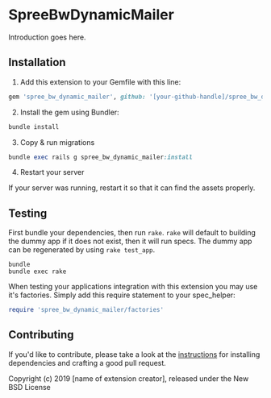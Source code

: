 # SpreeBwDynamicMailer

Introduction goes here.

## Installation

1. Add this extension to your Gemfile with this line:
  ```ruby
  gem 'spree_bw_dynamic_mailer', github: '[your-github-handle]/spree_bw_dynamic_mailer'
  ```

2. Install the gem using Bundler:
  ```ruby
  bundle install
  ```

3. Copy & run migrations
  ```ruby
  bundle exec rails g spree_bw_dynamic_mailer:install
  ```

4. Restart your server

  If your server was running, restart it so that it can find the assets properly.

## Testing

First bundle your dependencies, then run `rake`. `rake` will default to building the dummy app if it does not exist, then it will run specs. The dummy app can be regenerated by using `rake test_app`.

```shell
bundle
bundle exec rake
```

When testing your applications integration with this extension you may use it's factories.
Simply add this require statement to your spec_helper:

```ruby
require 'spree_bw_dynamic_mailer/factories'
```


## Contributing

If you'd like to contribute, please take a look at the
[instructions](CONTRIBUTING.md) for installing dependencies and crafting a good
pull request.

Copyright (c) 2019 [name of extension creator], released under the New BSD License
